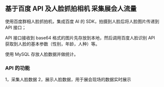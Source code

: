 ## 基于百度 API 及人脸抓拍相机 采集展会人流量

使用百度群相人脸抓拍机，集成百度 AI 的 SDK，拍摄到人脸后将人脸图片传递到 API 接口；

API 接口接收到 base64 格式的图片先存放到本地，然后调用百度人脸识别 API 获取到人脸的基本参数（性别，年龄，人种）等。

使用 MySQL 存放人脸数据并做统计。

###  API 的功能
1，采集人脸数据
2，展示人脸数据，用于展会现场的数据实时展示
